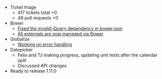 * Ticket triage
  * 417 tickets total +0
  * 48 pull requests +0
* Bower
  * [Fixed the invalid jQuery dependency in bower.json](http://bugs.jqueryui.com/ticket/10110)
  * [All externals are now managed via Bower](https://github.com/jquery/jquery-ui/pull/1266)
* Globalize
  * [Working on error handling](https://github.com/jquery/globalize/pull/268)
* Datepicker
  * Felix and TJ making progress, updating unit tests after the calendar split
  * Discussed API changes
* Ready to release 1.11.0
